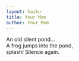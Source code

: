 ```yaml
---
layout: haiku
title: Your Mom
author: Your Mom
---
```


An old silent pond...<br>
A frog jumps into the pond,<br>
splash! Silence again.<br>